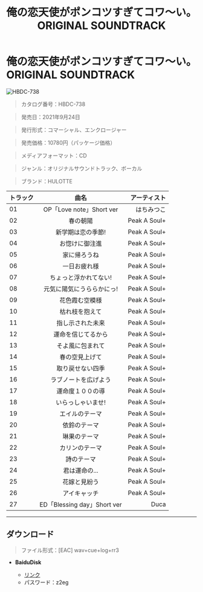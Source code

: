 ﻿---
layout: mypost
title: 俺の恋天使がポンコツすぎてコワ～い。 ORIGINAL SOUNDTRACK
categories: [HULOTTE]
---

# 俺の恋天使がポンコツすぎてコワ～い。 ORIGINAL SOUNDTRACK

![HBDC-738](HBDC-738-Cover.jpg)

> カタログ番号：HBDC-738

> 発売日：2021年9月24日

> 発行形式：コマーシャル、エンクロージャー

> 発売価格：10780円（パッケージ価格）

> メディアフォーマット：CD

> ジャンル：オリジナルサウンドトラック、ボーカル

> ブランド：HULOTTE

| トラック | 曲名 | アーティスト |
| ------| :-----------: | -----: |
| 01   | OP「Love note」Short ver    | はちみつこ |
| 02   | 春の朝陽                    | Peak A Soul+ |
| 03   | 新学期は恋の季節!           | Peak A Soul+ |
| 04   | お惚けに御注進              | Peak A Soul+ |
| 05   | 家に帰ろうね                | Peak A Soul+ |
| 06   | 一日お疲れ様                | Peak A Soul+ |
| 07   | ちょっと浮かれてない!       | Peak A Soul+ |
| 08   | 元気に陽気にうららかにっ!   | Peak A Soul+ |
| 09   | 花色霞む空模様              | Peak A Soul+ |
| 10   | 枯れ枝を抱えて              | Peak A Soul+ |
| 11   | 指し示された未来            | Peak A Soul+ |
| 12   | 運命を信じてるから          | Peak A Soul+ |
| 13   | そよ風に包まれて            | Peak A Soul+ |
| 14   | 春の空見上げて              | Peak A Soul+ |
| 15   | 取り戻せない四季            | Peak A Soul+ |
| 16   | ラブノートを広げよう        | Peak A Soul+ |
| 17   | 運命度１００の導            | Peak A Soul+ |
| 18   | いらっしゃいませ!           | Peak A Soul+ |
| 19   | エイルのテーマ              | Peak A Soul+ |
| 20   | 依鈴のテーマ                | Peak A Soul+ |
| 21   | 琳果のテーマ                | Peak A Soul+ |
| 22   | カリンのテーマ              | Peak A Soul+ |
| 23   | 詩のテーマ                  | Peak A Soul+ |
| 24   | 君は運命の...               | Peak A Soul+ |
| 25   | 花嫁と見紛う                | Peak A Soul+ |
| 26   | アイキャッチ                | Peak A Soul+ |
| 27   | ED「Blessing day」Short ver | Duca |




---
## ダウンロード
> ファイル形式：[EAC] wav+cue+log+rr3

  - **BaiduDisk**

    - [リンク](https://pan.baidu.com/s/1m4ZGGmLJpUDNMh-ef2MEQg)
    - パスワード：z2eg
